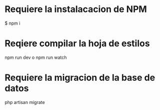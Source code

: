 # Requiere la instalacacion de NPM
$ npm i

# Reqiere compilar la hoja de estilos
npm run dev o npm run watch

# Requiere la migracion de la base de datos
php artisan migrate
